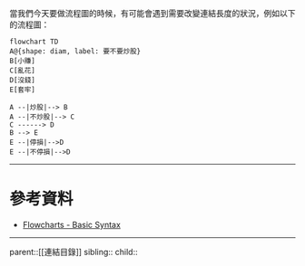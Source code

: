 當我們今天要做流程圖的時候，有可能會遇到需要改變連結長度的狀況，例如以下的流程圖：
```mermaid
flowchart TD
A@{shape: diam, label: 要不要炒股}
B[小賺]
C[亂花]
D[沒錢]
E[套牢]

A --|炒股|--> B
A --|不炒股|--> C
C ------> D
B --> E
E --|停損|-->D
E --|不停損|-->D
```

- - -
# 參考資料
- [Flowcharts - Basic Syntax](https://mermaid.js.org/syntax/flowchart.html)
- - -
parent::[[連結目錄]]
sibling::
child::
